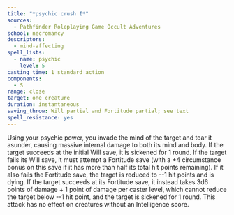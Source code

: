 ```yaml
---
title: "*psychic crush I*"
sources:
  - Pathfinder Roleplaying Game Occult Adventures
school: necromancy
descriptors:
  - mind-affecting
spell_lists:
  - name: psychic
    level: 5
casting_time: 1 standard action
components:
  - S
range: close
target: one creature
duration: instantaneous
saving_throw: Will partial and Fortitude partial; see text
spell_resistance: yes
---
```


Using your psychic power, you invade the mind of the target and tear it asunder, causing massive internal damage to both its mind and body. If the target succeeds at the initial Will save, it is sickened for 1 round. If the target fails its Will save, it must attempt a Fortitude save (with a +4 circumstance bonus on this save if it has more than half its total hit points remaining). If it also fails the Fortitude save, the target is reduced to --1 hit points and is dying. If the target succeeds at its Fortitude save, it instead takes 3d6 points of damage + 1 point of damage per caster level, which cannot reduce the target below --1 hit point, and the target is sickened for 1 round. This attack has no effect on creatures without an Intelligence score.
